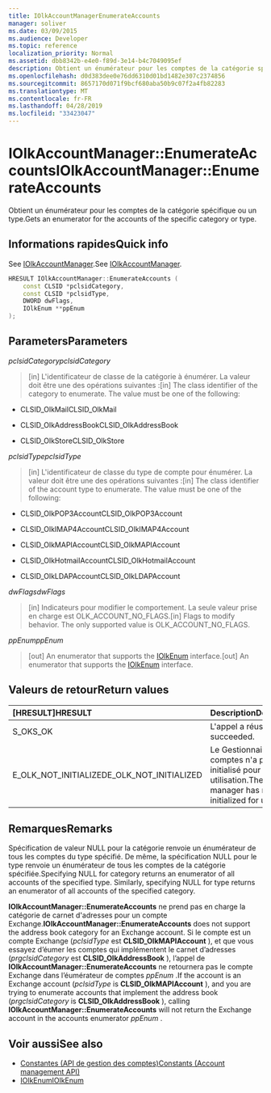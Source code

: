 ```yaml
---
title: IOlkAccountManagerEnumerateAccounts
manager: soliver
ms.date: 03/09/2015
ms.audience: Developer
ms.topic: reference
localization_priority: Normal
ms.assetid: dbb8342b-e4e0-f89d-3e14-b4c7049095ef
description: Obtient un énumérateur pour les comptes de la catégorie spécifique ou un type.
ms.openlocfilehash: d0d383dee0e76dd6310d01bd1482e307c2374856
ms.sourcegitcommit: 8657170d071f9bcf680aba50b9c07f2a4fb82283
ms.translationtype: MT
ms.contentlocale: fr-FR
ms.lasthandoff: 04/28/2019
ms.locfileid: "33423047"
---
```

# <a name="iolkaccountmanagerenumerateaccounts"></a><span data-ttu-id="7e074-103">IOlkAccountManager::EnumerateAccounts</span><span class="sxs-lookup"><span data-stu-id="7e074-103">IOlkAccountManager::EnumerateAccounts</span></span>

<span data-ttu-id="7e074-104">Obtient un énumérateur pour les comptes de la catégorie spécifique ou un type.</span><span class="sxs-lookup"><span data-stu-id="7e074-104">Gets an enumerator for the accounts of the specific category or type.</span></span>
  
## <a name="quick-info"></a><span data-ttu-id="7e074-105">Informations rapides</span><span class="sxs-lookup"><span data-stu-id="7e074-105">Quick info</span></span>

<span data-ttu-id="7e074-106">See [IOlkAccountManager](iolkaccountmanager.md).</span><span class="sxs-lookup"><span data-stu-id="7e074-106">See [IOlkAccountManager](iolkaccountmanager.md).</span></span>
  
```cpp
HRESULT IOlkAccountManager::EnumerateAccounts (  
    const CLSID *pclsidCategory, 
    const CLSID *pclsidType, 
    DWORD dwFlags, 
    IOlkEnum **ppEnum 
);

```

## <a name="parameters"></a><span data-ttu-id="7e074-107">Parameters</span><span class="sxs-lookup"><span data-stu-id="7e074-107">Parameters</span></span>

<span data-ttu-id="7e074-108">_pclsidCategory_</span><span class="sxs-lookup"><span data-stu-id="7e074-108">_pclsidCategory_</span></span>
  
> <span data-ttu-id="7e074-p101">[in] L'identificateur de classe de la catégorie à énumérer. La valeur doit être une des opérations suivantes :</span><span class="sxs-lookup"><span data-stu-id="7e074-p101">[in] The class identifier of the category to enumerate. The value must be one of the following:</span></span>
    
   - <span data-ttu-id="7e074-111">CLSID_OlkMail</span><span class="sxs-lookup"><span data-stu-id="7e074-111">CLSID_OlkMail</span></span> 
    
   -  <span data-ttu-id="7e074-112">CLSID_OlkAddressBook</span><span class="sxs-lookup"><span data-stu-id="7e074-112">CLSID_OlkAddressBook</span></span> 
    
   - <span data-ttu-id="7e074-113">CLSID_OlkStore</span><span class="sxs-lookup"><span data-stu-id="7e074-113">CLSID_OlkStore</span></span> 
    
<span data-ttu-id="7e074-114">_pclsidType_</span><span class="sxs-lookup"><span data-stu-id="7e074-114">_pclsidType_</span></span>
  
> <span data-ttu-id="7e074-p102">[in] L'identificateur de classe du type de compte pour énumérer. La valeur doit être une des opérations suivantes :</span><span class="sxs-lookup"><span data-stu-id="7e074-p102">[in] The class identifier of the account type to enumerate. The value must be one of the following:</span></span>
    
   - <span data-ttu-id="7e074-117">CLSID_OlkPOP3Account</span><span class="sxs-lookup"><span data-stu-id="7e074-117">CLSID_OlkPOP3Account</span></span>
    
   - <span data-ttu-id="7e074-118">CLSID_OlkIMAP4Account</span><span class="sxs-lookup"><span data-stu-id="7e074-118">CLSID_OlkIMAP4Account</span></span>
    
   - <span data-ttu-id="7e074-119">CLSID_OlkMAPIAccount</span><span class="sxs-lookup"><span data-stu-id="7e074-119">CLSID_OlkMAPIAccount</span></span>
    
   - <span data-ttu-id="7e074-120">CLSID_OlkHotmailAccount</span><span class="sxs-lookup"><span data-stu-id="7e074-120">CLSID_OlkHotmailAccount</span></span>
    
   - <span data-ttu-id="7e074-121">CLSID_OlkLDAPAccount</span><span class="sxs-lookup"><span data-stu-id="7e074-121">CLSID_OlkLDAPAccount</span></span>
    
<span data-ttu-id="7e074-122">_dwFlags_</span><span class="sxs-lookup"><span data-stu-id="7e074-122">_dwFlags_</span></span>
  
> <span data-ttu-id="7e074-p103">[in] Indicateurs pour modifier le comportement. La seule valeur prise en charge est OLK_ACCOUNT_NO_FLAGS.</span><span class="sxs-lookup"><span data-stu-id="7e074-p103">[in] Flags to modify behavior. The only supported value is OLK_ACCOUNT_NO_FLAGS.</span></span>
    
<span data-ttu-id="7e074-125">_ppEnum_</span><span class="sxs-lookup"><span data-stu-id="7e074-125">_ppEnum_</span></span>
  
> <span data-ttu-id="7e074-126">[out] An enumerator that supports the [IOlkEnum](iolkenum.md) interface.</span><span class="sxs-lookup"><span data-stu-id="7e074-126">[out] An enumerator that supports the [IOlkEnum](iolkenum.md) interface.</span></span> 
    
## <a name="return-values"></a><span data-ttu-id="7e074-127">Valeurs de retour</span><span class="sxs-lookup"><span data-stu-id="7e074-127">Return values</span></span>

|<span data-ttu-id="7e074-128">**[HRESULT]**</span><span class="sxs-lookup"><span data-stu-id="7e074-128">**HRESULT**</span></span>|<span data-ttu-id="7e074-129">**Description**</span><span class="sxs-lookup"><span data-stu-id="7e074-129">**Description**</span></span>|
|:-----|:-----|
|<span data-ttu-id="7e074-130">S_OK</span><span class="sxs-lookup"><span data-stu-id="7e074-130">S_OK</span></span>  <br/> |<span data-ttu-id="7e074-131">L'appel a réussi.</span><span class="sxs-lookup"><span data-stu-id="7e074-131">The call succeeded.</span></span>  <br/> |
|<span data-ttu-id="7e074-132">E_OLK_NOT_INITIALIZED</span><span class="sxs-lookup"><span data-stu-id="7e074-132">E_OLK_NOT_INITIALIZED</span></span>  <br/> |<span data-ttu-id="7e074-133">Le Gestionnaire de comptes n'a pas été initialisé pour une utilisation.</span><span class="sxs-lookup"><span data-stu-id="7e074-133">The account manager has not been initialized for use.</span></span>  <br/> |
   
## <a name="remarks"></a><span data-ttu-id="7e074-134">Remarques</span><span class="sxs-lookup"><span data-stu-id="7e074-134">Remarks</span></span>

<span data-ttu-id="7e074-p104">Spécification de valeur NULL pour la catégorie renvoie un énumérateur de tous les comptes du type spécifié. De même, la spécification NULL pour le type renvoie un énumérateur de tous les comptes de la catégorie spécifiée.</span><span class="sxs-lookup"><span data-stu-id="7e074-p104">Specifying NULL for category returns an enumerator of all accounts of the specified type. Similarly, specifying NULL for type returns an enumerator of all accounts of the specified category.</span></span>
  
 <span data-ttu-id="7e074-137">**IOlkAccountManager::EnumerateAccounts** ne prend pas en charge la catégorie de carnet d'adresses pour un compte Exchange.</span><span class="sxs-lookup"><span data-stu-id="7e074-137">**IOlkAccountManager::EnumerateAccounts** does not support the address book category for an Exchange account.</span></span> <span data-ttu-id="7e074-138">Si le compte est un compte Exchange (*pclsidType* est **CLSID_OlkMAPIAccount** ), et que vous essayez d’éumer les comptes qui implémentent le carnet d’adresses (*prgclsidCategory* est **CLSID_OlkAddressBook** ), l’appel de **IOlkAccountManager::EnumerateAccounts** ne retournera pas le compte Exchange dans l’éumérateur de comptes *ppEnum* .</span><span class="sxs-lookup"><span data-stu-id="7e074-138">If the account is an Exchange account (*pclsidType*  is **CLSID_OlkMAPIAccount** ), and you are trying to enumerate accounts that implement the address book (*prgclsidCategory*  is **CLSID_OlkAddressBook** ), calling **IOlkAccountManager::EnumerateAccounts** will not return the Exchange account in the accounts enumerator  *ppEnum*  .</span></span> 
  
## <a name="see-also"></a><span data-ttu-id="7e074-139">Voir aussi</span><span class="sxs-lookup"><span data-stu-id="7e074-139">See also</span></span>

- [<span data-ttu-id="7e074-140">Constantes (API de gestion des comptes)</span><span class="sxs-lookup"><span data-stu-id="7e074-140">Constants (Account management API)</span></span>](constants-account-management-api.md)  
- [<span data-ttu-id="7e074-141">IOlkEnum</span><span class="sxs-lookup"><span data-stu-id="7e074-141">IOlkEnum</span></span>](iolkenum.md)

